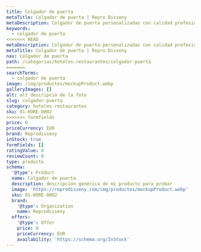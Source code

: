 ```yaml
---
title: Colgador de puerta
metaTitle: Colgador de puerta | Repro Disseny
metaDescription: Colgador de puerta personalizadas con calidad profesional en Cataluña.
keywords:
  - colgador de puerta
<<<<<<< HEAD
metaDescription: Colgador de puerta personalizadas con calidad profesional en Cataluña.
metaTitle: Colgador de puerta | Repro Disseny
nav: Colgador de puerta
path: /categorias/hoteles-restaurantes/colgador-puerta
=======
searchTerms:
  - colgador de puerta
image: /img/productos/mockupProduct.webp
galleryImages: []
alt: alt descripció de la foto
slug: colgador-puerta
category: hoteles-restaurantes
sku: 01-HORE-0002
>>>>>>> formfields
price: 0
priceCurrency: EUR
brand: Reprodisseny
inStock: true
formFields: []
ratingValue: 0
reviewCount: 0
type: producto
schema:
  '@type': Product
  name: Colgador de puerta
  description: descripción genérica de mi producto para probar
  image: 'https://reprodisseny.com/img/productos/mockupProduct.webp'
  sku: 01-HORE-0002
  brand:
    '@type': Organization
    name: Reprodisseny
  offers:
    '@type': Offer
    price: 0
    priceCurrency: EUR
    availability: 'https://schema.org/InStock'
---
```


